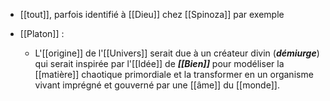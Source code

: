 - [[tout]], parfois identifié à [[Dieu]] chez [[Spinoza]] par exemple


- [[Platon]] :
	-  L'[[origine]] de l'[[Univers]] serait due à un créateur divin (***démiurge***) qui serait inspirée par l'[[Idée]] de ***[[Bien]]*** pour modéliser la [[matière]] chaotique primordiale et la transformer en un organisme vivant imprégné et gouverné par une [[âme]] du [[monde]].